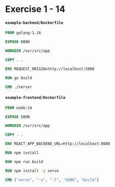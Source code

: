# Exercise 1 - 14

#### **`example-backend/Dockerfile`**
```Dockerfile
FROM golang:1.16

EXPOSE 8080

WORKDIR /usr/src/app

COPY . .

ENV REQUEST_ORIGIN=http://localhost:5000

RUN go build

CMD ./server
```

#### **`example-frontend/Dockerfile`**
```Dockerfile
FROM node:14

EXPOSE 5000

WORKDIR /usr/src/app

COPY . .

ENV REACT_APP_BACKEND_URL=http://localhost:8080

RUN npm install

RUN npm run build

RUN npm install -g serve

CMD ["serve", "-s", "-l", "5000", "build"]
```
